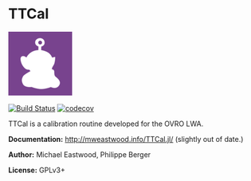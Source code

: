 # TTCal
![TTCal](docs/ttcal.png)

[![Build Status](https://travis-ci.org/mweastwood/TTCal.jl.svg?branch=master)](https://travis-ci.org/mweastwood/TTCal.jl)
[![codecov](https://codecov.io/gh/mweastwood/TTCal.jl/branch/master/graph/badge.svg)](https://codecov.io/gh/mweastwood/TTCal.jl)

TTCal is a calibration routine developed for the OVRO LWA.

**Documentation:** http://mweastwood.info/TTCal.jl/ (slightly out of date.)

**Author:** Michael Eastwood, Philippe Berger

**License:** GPLv3+

